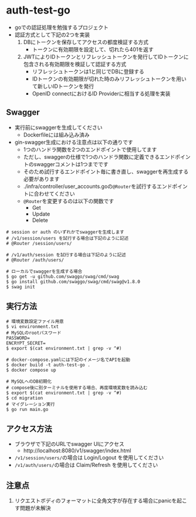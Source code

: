 # auth-test-go

* goでの認証処理を勉強するプロジェクト
* 認証方式として下記の2つを実装
  1. DBにトークンを保存してアクセスの都度検証する方式
     * トークンに有効期限を設定して、切れたら401を返す
  2. JWTによりIDトークンとリフレッシュトークンを発行してIDトークンに包含される有効期限を検証して認証する方式
     * リフレッシュトークンは1と同じでDBに登録する
     * IDトークンの有効期限が切れた時のみリフレッシュトークンを用いて新しいIDトークンを発行
     * OpenID connectにおけるID Providerに相当する処理を実装

## Swagger

* 実行前にswaggerを生成してください
  * Dockerfileには組み込み済み
* gin-swagger生成における注意点は以下の通りです
  * 1つのハンドラ関数を2つのエンドポイントで使用してます
  * ただし、swaggerの仕様で1つのハンドラ関数に定義できるエンドポイントのswaggerコメントは1つまでです
  * そのため試行するエンドポイント毎に書き直し、swaggerを再生成する必要があります
  * ./infra/controller/user_accounts.goの`@Router`を試行するエンドポイントに合わせてください
  * `@Router`を変更するのは以下の関数です
    * Get
    * Update
    * Delete

```
# session or auth のいずれかでswaggerを生成します
# /v1/session/users を試行する場合は下記のように記述
# @Router /session/users/

# /v1/auth/session を試行する場合は下記のように記述
# @Router /auth/users/

# ローカルでswaggerを生成する場合
$ go get -u github.com/swaggo/swag/cmd/swag
$ go install github.com/swaggo/swag/cmd/swag@v1.8.0
$ swag init
```

## 実行方法

```
# 環境変数設定ファイル用意
$ vi environment.txt
# MySQLのrootパスワード
PASSWORD=
ENCRYPT_SECRET=
$ export $(cat environment.txt | grep -v ^#)

# docker-compose.yamlには下記のイメージ名でAPIを起動
$ docker build -t auth-test-go .
$ docker compose up

# MySQLへのDB初期化
# compose後に別ターミナルを使用する場合、再度環境変数を読み込む
$ export $(cat environment.txt | grep -v ^#)
$ cd migration
# マイグレーション実行
$ go run main.go
```

## アクセス方法

- ブラウザで下記のURLでswagger UIにアクセス
  - http://localhost:8080/v1/swagger/index.html
- `/v1/session/users/`の場合は Login/Logout を使用してください
- `/v1/auth/users/`の場合は Claim/Refresh を使用してください

## 注意点

1. リクエストボディのフォーマットに全角文字が存在する場合にpanicを起こす問題が未解決
